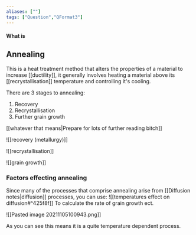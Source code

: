 ```yaml
---
aliases: [""]
tags: ["Question","QFormat3"]
---
```


#### What is
## Annealing
This is a heat treatment method that alters the properties of a material to increase [[ductility]], it generally involves heating a material above its [[recrystallisation]] temperature and controlling it's cooling.

There are 3 stages to annealing:
1) Recovery
2) Recrystallisation
3) Further grain growth

[[whatever that means|Prepare for lots of further reading bitch]]

![[recovery (metallurgy)]]

![[recrystallisation]]

![[grain growth]]

### Factors effecting annealing
Since many of the processes that comprise annealing arise from [[Diffusion notes|diffusion]] processes, you can use:
![[temperatures effect on diffusion#^425f8f]]
To calculate the rate of grain growth ect.

![[Pasted image 20211105100943.png]]

As you can see this means it is a quite temperature dependent process.